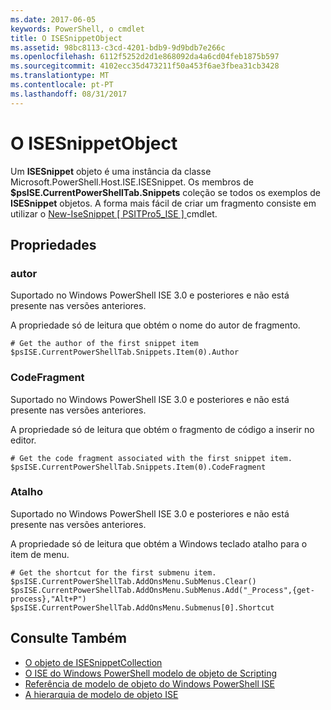 ```yaml
---
ms.date: 2017-06-05
keywords: PowerShell, o cmdlet
title: O ISESnippetObject
ms.assetid: 98bc8113-c3cd-4201-bdb9-9d9bdb7e266c
ms.openlocfilehash: 6112f5252d2d1e868092da4a6cd04feb1875b597
ms.sourcegitcommit: 4102ecc35d473211f50a453f6ae3fbea31cb3428
ms.translationtype: MT
ms.contentlocale: pt-PT
ms.lasthandoff: 08/31/2017
---
```

# <a name="the-isesnippetobject"></a>O ISESnippetObject
  Um **ISESnippet** objeto é uma instância da classe Microsoft.PowerShell.Host.ISE.ISESnippet. Os membros de **$psISE.CurrentPowerShellTab.Snippets** coleção se todos os exemplos de **ISESnippet** objetos. A forma mais fácil de criar um fragmento consiste em utilizar o [New-IseSnippet &#91; PSITPro5_ISE &#93; ](https://technet.microsoft.com/en-us/library/0a6339a3-2683-4a8e-8929-90ad9a95c3e0) cmdlet.

## <a name="properties"></a>Propriedades

### <a name="author"></a>autor
  Suportado no Windows PowerShell ISE 3.0 e posteriores e não está presente nas versões anteriores. 

 A propriedade só de leitura que obtém o nome do autor de fragmento.

```
# Get the author of the first snippet item
$psISE.CurrentPowerShellTab.Snippets.Item(0).Author

```

### <a name="codefragment"></a>CodeFragment
  Suportado no Windows PowerShell ISE 3.0 e posteriores e não está presente nas versões anteriores. 

 A propriedade só de leitura que obtém o fragmento de código a inserir no editor.

```
# Get the code fragment associated with the first snippet item.
$psISE.CurrentPowerShellTab.Snippets.Item(0).CodeFragment

```

### <a name="shortcut"></a>Atalho
  Suportado no Windows PowerShell ISE 3.0 e posteriores e não está presente nas versões anteriores. 

 A propriedade só de leitura que obtém a Windows teclado atalho para o item de menu.

```
# Get the shortcut for the first submenu item.
$psISE.CurrentPowerShellTab.AddOnsMenu.SubMenus.Clear()
$psISE.CurrentPowerShellTab.AddOnsMenu.SubMenus.Add("_Process",{get-process},"Alt+P")
$psISE.CurrentPowerShellTab.AddOnsMenu.Submenus[0].Shortcut
```

## <a name="see-also"></a>Consulte Também
- [O objeto de ISESnippetCollection](The-ISESnippetCollection-Object.md) 
- [O ISE do Windows PowerShell modelo de objeto de Scripting](The-Windows-PowerShell-ISE-Scripting-Object-Model.md) 
- [Referência de modelo de objeto do Windows PowerShell ISE](Windows-PowerShell-ISE-Object-Model-Reference.md) 
- [A hierarquia de modelo de objeto ISE](The-ISE-Object-Model-Hierarchy.md)

  
